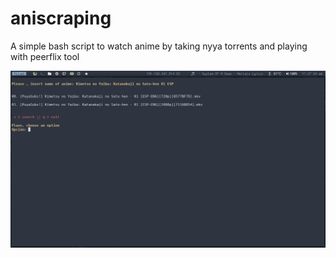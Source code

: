 # aniscraping
A simple bash script to watch anime by taking nyya torrents and playing with peerflix tool

![Aniscraping](https://raw.githubusercontent.com/IamJony/semi-nord-theme-bluefish/main/Screenshot_2023-05-06-11-27-24_1366x768.png)
